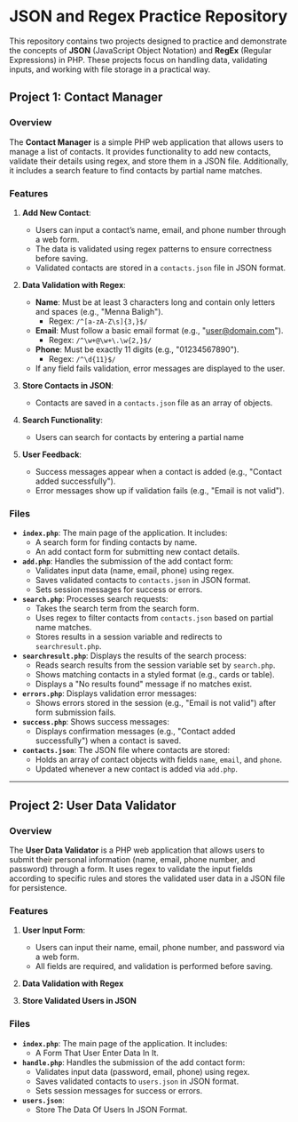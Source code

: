 # JSON and Regex Practice Repository

This repository contains two projects designed to practice and demonstrate the concepts of **JSON** (JavaScript Object Notation) and **RegEx** (Regular Expressions) in PHP. These projects focus on handling data, validating inputs, and working with file storage in a practical way.

## Project 1: Contact Manager

### Overview
The **Contact Manager** is a simple PHP web application that allows users to manage a list of contacts. It provides functionality to add new contacts, validate their details using regex, and store them in a JSON file. Additionally, it includes a search feature to find contacts by partial name matches.

### Features
1. **Add New Contact**:
   - Users can input a contact’s name, email, and phone number through a web form.
   - The data is validated using regex patterns to ensure correctness before saving.
   - Validated contacts are stored in a `contacts.json` file in JSON format.

2. **Data Validation with Regex**:
   - **Name**: Must be at least 3 characters long and contain only letters and spaces (e.g., "Menna Baligh").
     - Regex: `/^[a-zA-Z\s]{3,}$/`
   - **Email**: Must follow a basic email format (e.g., "user@domain.com").
     - Regex: `/^\w+@\w+\.\w{2,}$/`
   - **Phone**: Must be exactly 11 digits (e.g., "01234567890").
     - Regex: `/^\d{11}$/`
   - If any field fails validation, error messages are displayed to the user.

3. **Store Contacts in JSON**:
   - Contacts are saved in a `contacts.json` file as an array of objects.

4. **Search Functionality**:
   - Users can search for contacts by entering a partial name

5. **User Feedback**:
   - Success messages appear when a contact is added (e.g., "Contact added successfully").
   - Error messages show up if validation fails (e.g., "Email is not valid").

### Files
- **`index.php`**: The main page of the application. It includes:
  - A search form for finding contacts by name.
  - An add contact form for submitting new contact details.
- **`add.php`**: Handles the submission of the add contact form:
  - Validates input data (name, email, phone) using regex.
  - Saves validated contacts to `contacts.json` in JSON format.
  - Sets session messages for success or errors.
- **`search.php`**: Processes search requests:
  - Takes the search term from the search form.
  - Uses regex to filter contacts from `contacts.json` based on partial name matches.
  - Stores results in a session variable and redirects to `searchresult.php`.
- **`searchresult.php`**: Displays the results of the search process:
  - Reads search results from the session variable set by `search.php`.
  - Shows matching contacts in a styled format (e.g., cards or table).
  - Displays a "No results found" message if no matches exist.
- **`errors.php`**: Displays validation error messages:
  - Shows errors stored in the session (e.g., "Email is not valid") after form submission fails.
- **`success.php`**: Shows success messages:
  - Displays confirmation messages (e.g., "Contact added successfully") when a contact is saved.
- **`contacts.json`**: The JSON file where contacts are stored:
  - Holds an array of contact objects with fields `name`, `email`, and `phone`.
  - Updated whenever a new contact is added via `add.php`.

---
## Project 2: User Data Validator

### Overview
The **User Data Validator** is a PHP web application that allows users to submit their personal information (name, email, phone number, and password) through a form. It uses regex to validate the input fields according to specific rules and stores the validated user data in a JSON file for persistence.

### Features
1. **User Input Form**:
   - Users can input their name, email, phone number, and password via a web form.
   - All fields are required, and validation is performed before saving.

2. **Data Validation with Regex**

3. **Store Validated Users in JSON**

### Files
- **`index.php`**: The main page of the application. It includes:
  - A Form That User Enter Data In It.
- **`handle.php`**: Handles the submission of the add contact form:
  - Validates input data (password, email, phone) using regex.
  - Saves validated contacts to `users.json` in JSON format.
  - Sets session messages for success or errors.
- **`users.json`**: 
  - Store The Data Of Users In JSON Format.